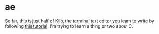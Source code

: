 ae
==

So far, this is just half of Kilo, the terminal text editor you learn to write
by following [this tutorial](https://viewsourcecode.org/snaptoken/kilo/).  I'm
trying to learn a thing or two about C.
